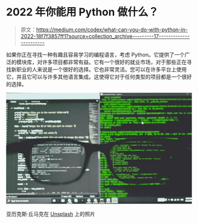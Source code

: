 # 2022 年你能用 Python 做什么？

> 原文：<https://medium.com/codex/what-can-you-do-with-python-in-2022-18f7f3857ff1?source=collection_archive---------17----------------------->

如果你正在寻找一种有趣且容易学习的编程语言，考虑 Python。它提供了一个广泛的模块库，对许多项目都非常有益。它有一个很好的就业市场，对于那些正在寻找新职业的人来说是一个很好的选择。它也非常灵活。您可以在许多平台上使用它，并且它可以与许多其他语言集成。这使得它对于任何类型的项目都是一个很好的选择。

![](img/f9f06e808cdb29087e3d71736f7d9b1f.png)

亚历克斯·丘马克在 [Unsplash](https://unsplash.com?utm_source=medium&utm_medium=referral) 上的照片